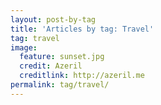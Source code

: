 ```yaml
---
layout: post-by-tag  
title: 'Articles by tag: Travel'  
tag: travel  
image:  
  feature: sunset.jpg  
  credit: Azeril  
  creditlink: http://azeril.me  
permalink: tag/travel/  
---
```

